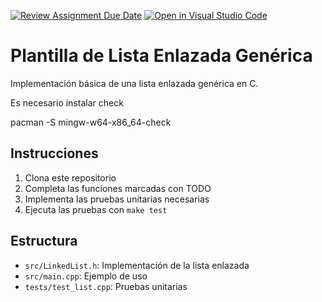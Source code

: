 [![Review Assignment Due Date](https://classroom.github.com/assets/deadline-readme-button-22041afd0340ce965d47ae6ef1cefeee28c7c493a6346c4f15d667ab976d596c.svg)](https://classroom.github.com/a/CAOXKNVQ)
[![Open in Visual Studio Code](https://classroom.github.com/assets/open-in-vscode-2e0aaae1b6195c2367325f4f02e2d04e9abb55f0b24a779b69b11b9e10269abc.svg)](https://classroom.github.com/online_ide?assignment_repo_id=18969399&assignment_repo_type=AssignmentRepo)
# Plantilla de Lista Enlazada Genérica

Implementación básica de una lista enlazada genérica en C.

Es necesario instalar check


pacman -S mingw-w64-x86_64-check

## Instrucciones

1. Clona este repositorio
2. Completa las funciones marcadas con TODO
3. Implementa las pruebas unitarias necesarias
4. Ejecuta las pruebas con `make test`

## Estructura

- `src/LinkedList.h`: Implementación de la lista enlazada
- `src/main.cpp`: Ejemplo de uso
- `tests/test_list.cpp`: Pruebas unitarias
